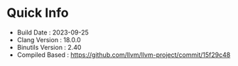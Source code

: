 # Quick Info
* Build Date : 2023-09-25
* Clang Version : 18.0.0
* Binutils Version : 2.40
* Compiled Based : https://github.com/llvm/llvm-project/commit/15f29c48

